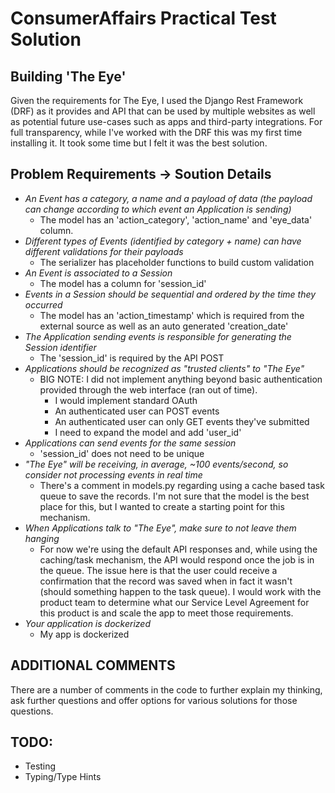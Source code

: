 # ConsumerAffairs Practical Test Solution
## Building 'The Eye'
Given the requirements for The Eye, I used the Django Rest Framework (DRF) as it provides and API that can be used by multiple websites as well as potential future use-cases such as apps and third-party integrations.  For full transparency, while I've worked with the DRF this was my first time installing it.  It took some time but I felt it was the best solution.

## Problem Requirements -> Soution Details
- *An Event has a category, a name and a payload of data (the payload can change according to which event an Application is sending)*
  - The model has an 'action_category', 'action_name' and 'eye_data' column. 
- *Different types of Events (identified by category + name) can have different validations for their payloads*
  - The serializer has placeholder functions to build custom validation
- *An Event is associated to a Session*
  - The model has a column for 'session_id'
- *Events in a Session should be sequential and ordered by the time they occurred*
  - The model has an 'action_timestamp' which is required from the external source as well as an auto generated 'creation_date'
- *The Application sending events is responsible for generating the Session identifier*
  - The 'session_id' is required by the API POST
- *Applications should be recognized as "trusted clients" to "The Eye"*
  - BIG NOTE:  I did not implement anything beyond basic authentication provided through the web interface (ran out of time).  
    - I would implement standard OAuth
    - An authenticated user can POST events
    - An authenticated user can only GET events they've submitted
    - I need to expand the model and add 'user_id'
- *Applications can send events for the same session*
  - 'session_id' does not need to be unique
- *"The Eye" will be receiving, in average, ~100 events/second, so consider not processing events in real time*
  - There's a comment in models.py regarding using a cache based task queue to save the records.  I'm not sure that the model is the best place for this, but I wanted to create a starting point for this mechanism.  
- *When Applications talk to "The Eye", make sure to not leave them hanging*
  - For now we're using the default API responses and, while using the caching/task mechanism, the API would respond once the job is in the queue.  The issue here is that the user could receive a confirmation that the record was saved when in fact it wasn't (should something happen to the task queue).  I would work with the product team to determine what our Service Level Agreement for this product is and scale the app to meet those requirements.
- *Your application is dockerized*
  - My app is dockerized 

## ADDITIONAL COMMENTS
There are a number of comments in the code to further explain my thinking, ask further questions and offer options for various solutions for those questions.

## TODO:
- Testing
- Typing/Type Hints

